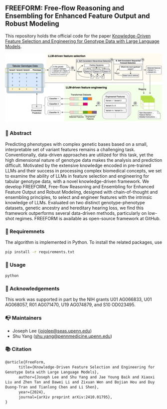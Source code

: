 ## FREEFORM: Free-flow Reasoning and Ensembling for Enhanced Feature Output and Robust Modeling

This repository holds the official code for the paper [Knowledge-Driven Feature Selection and Engineering for Genotype Data with Large Language Models](http://arxiv.org/abs/2410.01795).

![alt text](https://github.com/PennShenLab/FREEFORM/raw/main/figure1.png?raw=true)

### 🎯 Abstract
Predicting phenotypes with complex genetic bases based on a small, interpretable set of variant features remains a challenging task. Conventionally, data-driven approaches are utilized for this task, yet the high dimensional nature of genotype data makes the analysis and prediction difficult. Motivated by the extensive knowledge encoded in pre-trained LLMs and their success in processing complex biomedical concepts, we set to examine the ability of LLMs in feature selection and engineering for tabular genotype data, with a novel knowledge-driven framework. We develop FREEFORM, Free-flow Reasoning and Ensembling for Enhanced Feature Output and Robust Modeling, designed with chain-of-thought and ensembling principles, to select and engineer features with the intrinsic knowledge of LLMs. Evaluated on two distinct genotype-phenotype datasets, genetic ancestry and hereditary hearing loss, we find this framework outperforms several data-driven methods, particularly on low-shot regimes. FREEFORM is available as open-source framework at GitHub.

### 📝 Requiremnets
The algorithm is implemented in Python. 
To install the related packages, use
```bash
pip install -r requirements.txt
```

### 🔨 Usage
```cmd
python 
```

### 🤝 Acknowledgements
This work was supported in part by the NIH grants U01 AG066833, U01 AG068057, R01 AG071470, U19 AG074879, and S10 OD023495.

### 📭 Maintainers
- Joseph Lee (jojolee@seas.upenn.edu)
- Shu Yang (shu.yang@pennmedicine.upenn.edu)

### 📚 Citation

```
@article{FreeForm,
      title={Knowledge-Driven Feature Selection and Engineering for Genotype Data with Large Language Models}, 
      author={Joseph Lee and Shu Yang and Jae Young Baik and Xiaoxi Liu and Zhen Tan and Dawei Li and Zixuan Wen and Bojian Hou and Duy Duong-Tran and Tianlong Chen and Li Shen},
      year={2024},
      journal={arXiv preprint arXiv:2410.01795},
}
```
